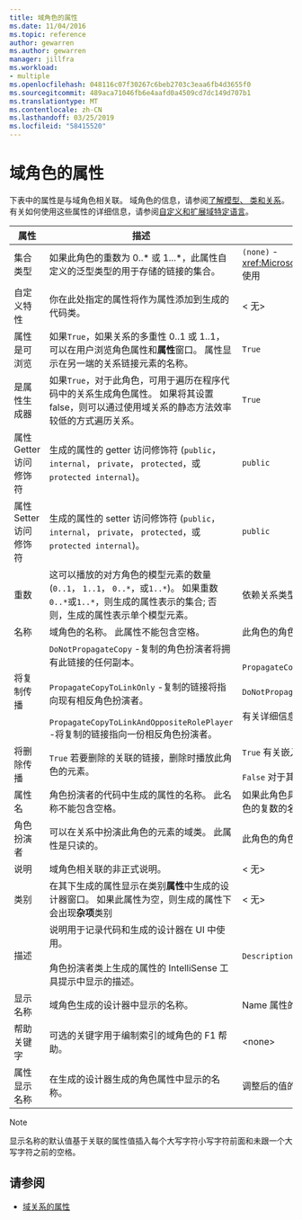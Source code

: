 ```yaml
---
title: 域角色的属性
ms.date: 11/04/2016
ms.topic: reference
author: gewarren
ms.author: gewarren
manager: jillfra
ms.workload:
- multiple
ms.openlocfilehash: 048116c07f30267c6beb2703c3eaa6fb4d3655f0
ms.sourcegitcommit: 489aca71046fb6e4aafd0a4509cd7dc149d707b1
ms.translationtype: MT
ms.contentlocale: zh-CN
ms.lasthandoff: 03/25/2019
ms.locfileid: "58415520"
---
```

# <a name="properties-of-domain-roles"></a>域角色的属性
下表中的属性是与域角色相关联。 域角色的信息，请参阅[了解模型、 类和关系](../modeling/understanding-models-classes-and-relationships.md)。 有关如何使用这些属性的详细信息，请参阅[自定义和扩展域特定语言](../modeling/customizing-and-extending-a-domain-specific-language.md)。

|属性|描述|默认|
|-|-|-|
|集合类型|如果此角色的重数为 0..* 或 1...\*，此属性自定义的泛型类型的用于存储的链接的集合。|`(none)` - <xref:Microsoft.VisualStudio.Modeling.LinkedElementCollection%601> 使用|
|自定义特性|你在此处指定的属性将作为属性添加到生成的代码类。|< 无\>|
|属性是可浏览|如果`True`，如果关系的多重性 0..1 或 1..1，可以在用户浏览角色属性和**属性**窗口。 属性显示在另一端的关系链接元素的名称。|`True`|
|是属性生成器|如果`True`，对于此角色，可用于遍历在程序代码中的关系生成角色属性。 如果将其设置 false，则可以通过使用域关系的静态方法效率较低的方式遍历关系。|`True`|
|属性 Getter 访问修饰符|生成的属性的 getter 访问修饰符 (`public`， `internal`， `private`， `protected`，或`protected internal`)。|`public`|
|属性 Setter 访问修饰符|生成的属性的 setter 访问修饰符 (`public`， `internal`， `private`， `protected`，或`protected internal`)。|`public`|
|重数|这可以播放的对方角色的模型元素的数量 (`0..1`， `1..1`， `0..*`，或`1..*`)。 如果重数`0..*`或`1..*`，则生成的属性表示的集合; 否则，生成的属性表示单个模型元素。|依赖关系类型以及是否这是关系中的源或目标角色。|
|名称|域角色的名称。 此属性不能包含空格。|此角色的角色扮演者的域类的名称。|
|将复制传播|`DoNotPropagateCopy` -复制的角色扮演者将拥有此链接的任何副本。<br /><br /> `PropagateCopyToLinkOnly` -复制的链接将指向现有相反角色扮演者。<br /><br /> `PropagateCopyToLinkAndOppositeRolePlayer` -将复制的链接指向一份相反角色扮演者。|`PropagateCopyToLinkAndOppositeRolePlayer` 嵌入的源角色。<br /><br /> `DoNotPropagateCopy` 对于其他角色。<br /><br /> 有关详细信息，请参阅[自定义复制行为](../modeling/customizing-copy-behavior.md)|
|将删除传播|`True` 若要删除的关联的链接，删除时播放此角色的元素。|`True` 有关嵌入角色的目标。<br /><br /> `False` 对于其他角色。|
|属性名|角色扮演者的代码中生成的属性的名称。 此名称不能包含空格。|如果此角色具有零对一的对方角色的名称或一对一的重数;否则为对方角色的复数的名称。|
|角色扮演者|可以在关系中扮演此角色的元素的域类。 此属性是只读的。|此角色的角色扮演者的域类。|
|说明|域角色相关联的非正式说明。|< 无\>|
|类别|在其下生成的属性显示在类别**属性**中生成的设计器窗口。 如果此属性为空，则生成的属性下会出现**杂项**类别|< 无\>|
|描述|说明用于记录代码和生成的设计器在 UI 中使用。<br /><br /> 角色扮演者类上生成的属性的 IntelliSense 工具提示中显示的描述。|`Description for` *角色的完整名称*|
|显示名称|域角色生成的设计器中显示的名称。|Name 属性的调整后的值。|
|帮助关键字|可选的关键字用于编制索引的域角色的 F1 帮助。|\<none>|
|属性显示名称|在生成的设计器生成的角色属性中显示的名称。|调整后的值的属性名称属性。|

> [!NOTE]
> 显示名称的默认值基于关联的属性值插入每个大写字符小写字符前面和未跟一个大写字符之前的空格。

## <a name="see-also"></a>请参阅

- [域关系的属性](../modeling/properties-of-domain-relationships.md)